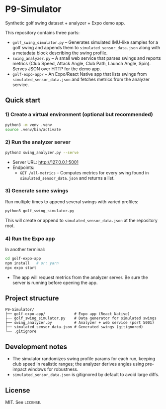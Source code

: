 # P9-Simulator

Synthetic golf swing dataset + analyzer + Expo demo app.

This repository contains three parts:

- `golf_swing_simulator.py` – Generates simulated IMU-like samples for a golf swing and appends them to `simulated_sensor_data.json` along with a metadata block describing the swing profile.
- `swing_analyzer.py` – A small web service that parses swings and reports metrics (Club Speed, Attack Angle, Club Path, Launch Angle, Spin). Serves JSON over HTTP for the demo app.
- `golf-expo-app/` – An Expo/React Native app that lists swings from `simulated_sensor_data.json` and fetches metrics from the analyzer service.

## Quick start

### 1) Create a virtual environment (optional but recommended)

```bash
python3 -m venv .venv
source .venv/bin/activate
```

### 2) Run the analyzer server

```bash
python3 swing_analyzer.py --serve
```

- Server URL: http://127.0.0.1:5001
- Endpoints:
  - `GET /all-metrics` – Computes metrics for every swing found in `simulated_sensor_data.json` and returns a list.

### 3) Generate some swings

Run multiple times to append several swings with varied profiles:

```bash
python3 golf_swing_simulator.py
```

This will create or append to `simulated_sensor_data.json` at the repository root.

### 4) Run the Expo app

In another terminal:

```bash
cd golf-expo-app
npm install   # or: yarn
npx expo start
```

- The app will request metrics from the analyzer server. Be sure the server is running before opening the app.

## Project structure

```
P9-Simulator/
├── golf-expo-app/             # Expo app (React Native)
├── golf_swing_simulator.py    # Data generator for simulated swings
├── swing_analyzer.py          # Analyzer + web service (port 5001)
├── simulated_sensor_data.json # Generated swings (gitignored)
└── .gitignore
```

## Development notes

- The simulator randomizes swing profile params for each run, keeping club speed in realistic ranges; the analyzer derives angles using pre-impact windows for robustness.
- `simulated_sensor_data.json` is gitignored by default to avoid large diffs.

## License

MIT. See `LICENSE`.
